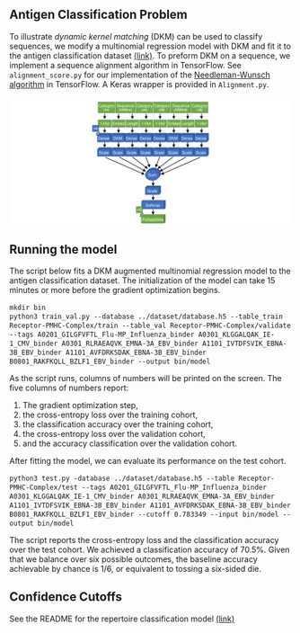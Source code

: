 ## Antigen Classification Problem

To illustrate *dynamic kernel matching* (DKM) can be used to classify sequences, we modify a multinomial regression model with DKM and fit it to the antigen classification dataset [(link)](https://github.com/jostmey/dkm/tree/master/antigen-classification-problem/dataset). To preform DKM on a sequence, we implement a sequence alignment algorithm in TensorFlow. See `alignment_score.py` for our implementation of the [Needleman-Wunsch algorithm](https://en.wikipedia.org/wiki/Needleman–Wunsch_algorithm) in TensorFlow. A Keras wrapper is provided in `Alignment.py`.

![alt text](../../artwork/antigen-classification-model.png "Antigen classification model")

## Running the model

The script below fits a DKM augmented multinomial regression model to the antigen classification dataset. The initialization of the model can take 15 minutes or more before the gradient optimization begins.

```
mkdir bin
python3 train_val.py --database ../dataset/database.h5 --table_train Receptor-PMHC-Complex/train --table_val Receptor-PMHC-Complex/validate --tags A0201_GILGFVFTL_Flu-MP_Influenza_binder A0301_KLGGALQAK_IE-1_CMV_binder A0301_RLRAEAQVK_EMNA-3A_EBV_binder A1101_IVTDFSVIK_EBNA-3B_EBV_binder A1101_AVFDRKSDAK_EBNA-3B_EBV_binder B0801_RAKFKQLL_BZLF1_EBV_binder --output bin/model
```

As the script runs, columns of numbers will be printed on the screen. The five columns of numbers report:
1. The gradient optimization step,
2. the cross-entropy loss over the training cohort,
3. the classification accuracy over the training cohort,
4. the cross-entropy loss over the validation cohort,
5. and the accuracy classification over the validation cohort.

After fitting the model, we can evaluate its performance on the test cohort.

```
python3 test.py -database ../dataset/database.h5 --table Receptor-PMHC-Complex/test --tags A0201_GILGFVFTL_Flu-MP_Influenza_binder A0301_KLGGALQAK_IE-1_CMV_binder A0301_RLRAEAQVK_EMNA-3A_EBV_binder A1101_IVTDFSVIK_EBNA-3B_EBV_binder A1101_AVFDRKSDAK_EBNA-3B_EBV_binder B0801_RAKFKQLL_BZLF1_EBV_binder --cutoff 0.783349 --input bin/model --output bin/model
```

The script reports the cross-entropy loss and the classification accuracy over the test cohort. We achieved a classification accuracy of 70.5%. Given that we balance over six possible outcomes, the baseline accuracy achievable by chance is 1/6, or equivalent to tossing a six-sided die.

## Confidence Cutoffs

See the README for the repertoire classification model [(link)](../../repertoire-classification-problem/model/README.md#confidence-cutoffs)
